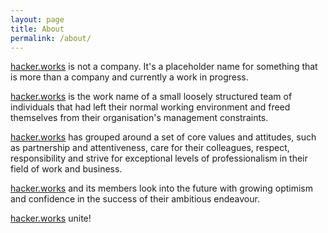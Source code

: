 ```yaml
---
layout: page
title: About
permalink: /about/
---
```


[hacker.works](/about) is not a company. It's a placeholder name for something that is more than a company and currently a work in progress.

[hacker.works](/about) is the work name of a small loosely structured team of individuals that had left their normal working environment and freed themselves from their organisation's management constraints. 

[hacker.works](/about) has grouped around a set of core values and attitudes, such as partnership and attentiveness, care for their colleagues, respect, responsibility and strive for exceptional levels of professionalism in their field of work and business.

[hacker.works](/about) and its members look into the future with growing optimism and confidence in the success of their ambitious endeavour.

[hacker.works](/about) unite!
